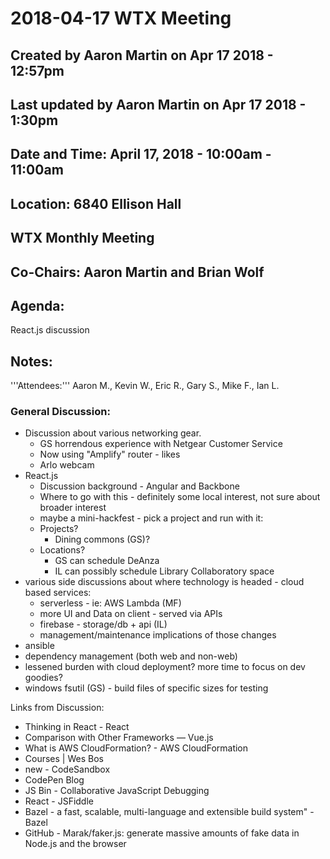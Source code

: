 # 2018-04-17 WTX Meeting
## Created by Aaron Martin on Apr 17 2018 - 12:57pm 
## Last updated by Aaron Martin on Apr 17 2018 - 1:30pm
## Date and Time: April 17, 2018 - 10:00am - 11:00am
## Location:  6840 Ellison Hall

## WTX Monthly Meeting

## Co-Chairs: Aaron Martin and Brian Wolf

## Agenda: 
React.js discussion
## Notes: 
'''Attendees:''' Aaron M., Kevin W., Eric R., Gary S., Mike F., Ian L.

### General Discussion:

* Discussion about various networking gear.  
  * GS horrendous experience with Netgear Customer Service
  * Now using "Amplify" router - likes
  * Arlo webcam
* React.js
  * Discussion background - Angular and Backbone
  * Where to go with this - definitely some local interest, not sure about broader interest
  * maybe a mini-hackfest - pick a project and run with it:
  * Projects?
    * Dining commons (GS)?
  * Locations?
    * GS can schedule DeAnza
    * IL can possibly schedule Library Collaboratory space
* various side discussions about where technology is headed - cloud based services:
  * serverless - ie: AWS Lambda (MF)
  * more UI and Data on client - served via APIs
  * firebase - storage/db + api (IL)
  * management/maintenance implications of those changes
* ansible
* dependency management (both web and non-web)
* lessened burden with cloud deployment?  more time to focus on dev goodies?
* windows fsutil (GS) - build files of specific sizes for testing


Links from Discussion:

* Thinking in React - React
* Comparison with Other Frameworks — Vue.js
* What is AWS CloudFormation? - AWS CloudFormation
* Courses | Wes Bos
* new - CodeSandbox
* CodePen Blog
* JS Bin - Collaborative JavaScript Debugging
* React - JSFiddle
* Bazel - a fast, scalable, multi-language and extensible build system" - Bazel
* GitHub - Marak/faker.js: generate massive amounts of fake data in Node.js and the browser
